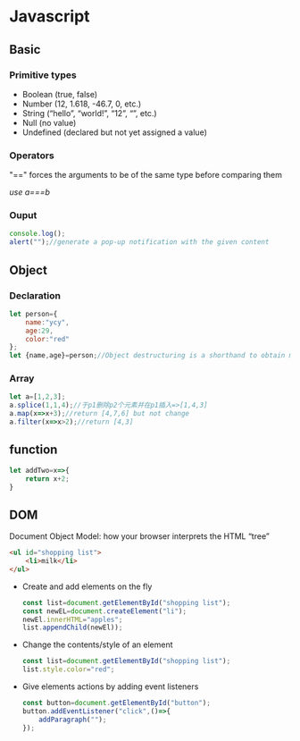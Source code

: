 # Javascript
## Basic
### Primitive types
- Boolean (true, false)
- Number (12, 1.618, -46.7, 0, etc.)
- String (“hello”, “world!”, “12”, “”, etc.)
- Null (no value)
- Undefined (declared but not yet assigned a value)

### Operators
"==" forces the arguments to be of the same type before comparing them

*use a===b*
### Ouput

```js
console.log();
alert("");//generate a pop-up notification with the given content
```
## Object
### Declaration
```js
let person={
    name:"ycy",
    age:29,
    color:"red"
};
let {name,age}=person;//Object destructuring is a shorthand to obtain multiple properties at once.

```
### Array
```js
let a=[1,2,3];
a.splice(1,1,4);//于p1删除p2个元素并在p1插入=>[1,4,3]
a.map(x=>x+3);//return [4,7,6] but not change
a.filter(x=>x>2);//return [4,3]
```
## function
```js
let addTwo=x=>{
    return x+2;
}
```

## DOM
Document Object Model: how your browser interprets the HTML “tree”
```html
<ul id="shopping list">
    <li>milk</li>
</ul>
```
- Create and add elements on the fly
    ```js
    const list=document.getElementById("shopping list");
    const newEL=document.createElement("li");
    newEl.innerHTML="apples";
    list.appendChild(newEl));
    ```
- Change the contents/style of an element
    ```js
    const list=document.getElementById("shopping list");
    list.style.color="red";
    ```
- Give elements actions by adding event listeners

    ```js
    const button=document.getElementById("button");
    button.addEventListener("click",()=>{
        addParagraph("");
    });
    ```